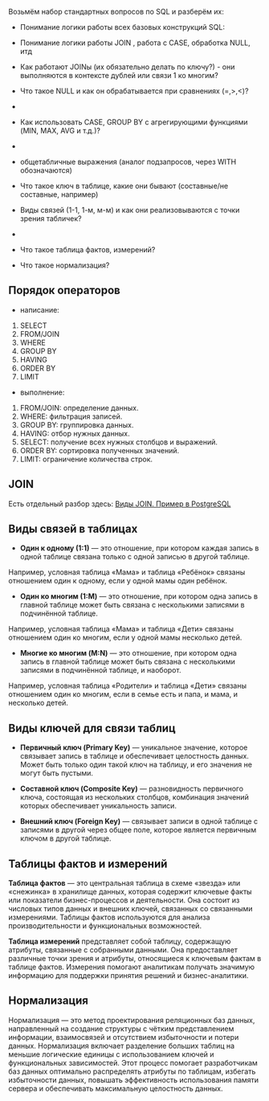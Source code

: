 Возьмём набор стандартных вопросов по SQL и разберём их:

- Понимание логики работы всех базовых конструкций SQL: 
- Понимание логики работы JOIN , работа с CASE, обработка NULL, итд
- Как работают JOINы (их обязательно делать по ключу?) - они выполняются в контексте дублей или связи 1 ко многим? 
- Что такое NULL и как он обрабатывается при сравнениях (=,>,<)?

- 
- Как использовать CASE, GROUP BY с агрегирующими функциями (MIN, MAX, AVG и т.д.)?

- 
- общетабличные выражения (аналог подзапросов, через WITH обозначаются)
- Что такое ключ в таблице, какие они бывают (составные/не составные, например)
- Виды связей (1-1, 1-м, м-м) и как они реализовываются с точки зрения табличек?

- 
- Что такое таблица фактов, измерений?
- Что такое нормализация?

## Порядок операторов

- написание:
  
1. SELECT
2. FROM/JOIN
3. WHERE
4. GROUP BY
5. HAVING
6. ORDER BY
7. LIMIT
  
- выполнение:

1. FROM/JOIN: определение данных.
2. WHERE: фильтрация записей.
3. GROUP BY: группировка данных.
4. HAVING: отбор нужных данных.
5. SELECT: получение всех нужных столбцов и выражений.
6. ORDER BY: сортировка полученных значений.
7. LIMIT: ограничение количества строк.

## JOIN

Есть отдельный разбор здесь: [Виды JOIN. Пример в PostgreSQL](https://github.com/Malakhova-Natalya/My_open_textbook/blob/main/topics/SQL/JOIN.md)

## Виды связей в таблицах

- **Один к одному (1:1)** — это отношение, при котором каждая запись в одной таблице связана только с одной записью в другой таблице.

Например, условная таблица «Мама» и таблица «Ребёнок» связаны отношением один к одному, если у одной мамы один ребёнок.

- **Один ко многим (1:M)** — это отношение, при котором одна запись в главной таблице может быть связана с несколькими записями в подчинённой таблице. 

Например, условная таблица «Мама» и таблица «Дети» связаны отношением один ко многим, если у одной мамы несколько детей. 

- **Многие ко многим (M:N)** — это отношение, при котором одна запись в главной таблице может быть связана с несколькими записями в подчинённой таблице, и наоборот.

Например, условная таблица «Родители» и таблица «Дети» связаны отношением один ко многим, если в семье есть и папа, и мама, и несколько детей. 

## Виды ключей для связи таблиц

- **Первичный ключ (Primary Key)** — уникальное значение, которое связывает запись в таблице и обеспечивает целостность данных. Может быть только один такой ключ на таблицу, и его значения не могут быть пустыми.
  
- **Составной ключ (Composite Key)** — разновидность первичного ключа, состоящая из нескольких столбцов, комбинация значений которых обеспечивает уникальность записи.

- **Внешний ключ (Foreign Key)** — связывает записи в одной таблице с записями в другой через общее поле, которое является первичным ключом в другой таблице.

## Таблицы фактов и измерений

**Таблица фактов** — это центральная таблица в схеме «звезда» или «снежинка» в хранилище данных, которая содержит ключевые факты или показатели бизнес-процессов и деятельности. Она состоит из числовых типов данных и внешних ключей, связанных со связанными измерениями. Таблицы фактов используются для анализа производительности и функциональных возможностей.

**Таблица измерений** представляет собой таблицу, содержащую атрибуты, связанные с собранными данными. Она предоставляет различные точки зрения и атрибуты, относящиеся к ключевым фактам в таблице фактов. Измерения помогают аналитикам получать значимую информацию для поддержки принятия решений и бизнес-аналитики.

## Нормализация

Нормализация — это метод проектирования реляционных баз данных, направленный на создание структуры с чётким представлением информации, взаимосвязей и отсутствием избыточности и потери данных. Нормализация включает разделение больших таблиц на меньшие логические единицы с использованием ключей и функциональных зависимостей. Этот процесс помогает разработчикам баз данных оптимально распределять атрибуты по таблицам, избегать избыточности данных, повышать эффективность использования памяти сервера и обеспечивать максимальную целостность данных.
